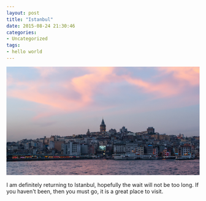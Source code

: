 ```yaml
---
layout: post
title: "Istanbul"
date: 2015-08-24 21:30:46
categories:
- Uncategorized
tags:
- hello world
---
```

<img class="img-responsive" src="/_assets/istanbul.jpg" alt="Galata Bridge">

I am definitely returning to Istanbul, hopefully the wait will not be too long. If you haven't been, then you must go, it is a great place to visit.
<!more>